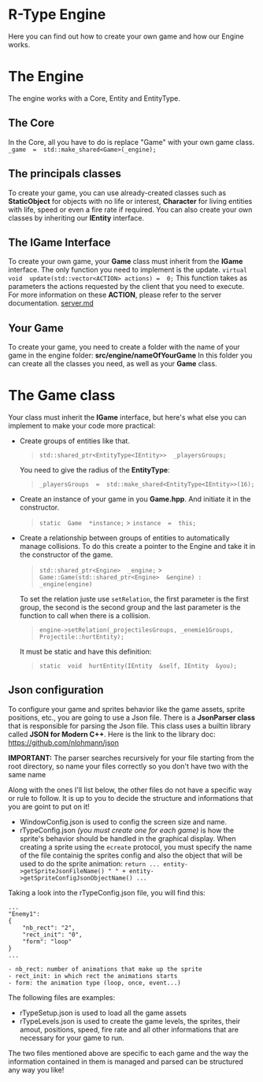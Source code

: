 # R-Type Engine

Here you can find out how to create your own game and how our Engine works.

# The Engine

The engine works with a Core, Entity and EntityType.

## The Core

In the Core, all you have to do is replace "Game" with your own game class.
`_game  =  std::make_shared<Game>(_engine);`

## The principals classes

To create your game, you can use already-created classes such as **StaticObject** for objects with no life or interest, **Character** for living entities with life, speed or even a fire rate if required.
You can also create your own classes by inheriting our **IEntity** interface.

## The IGame Interface

To create your own game, your **Game** class must inherit from the **IGame** interface.
The only function you need to implement is the update.
`virtual  void  update(std::vector<ACTION> actions) =  0;`
This function takes as parameters the actions requested by the client that you need to execute.
For more information on these **ACTION**, please refer to the server documentation.
[server.md](server.md)

## Your Game

To create your game, you need to create a folder with the name of your game in the engine folder:
**src/engine/nameOfYourGame**
In this folder you can create all the classes you need, as well as your **Game** class.

# The Game class

Your class must inherit the **IGame** interface, but here's what else you can implement to make your code more practical:

-   Create groups of entities like that.

    > `std::shared_ptr<EntityType<IEntity>>  _playersGroups;`

    You need to give the radius of the **EntityType**:

    > `_playersGroups  =  std::make_shared<EntityType<IEntity>>(16);`

-   Create an instance of your game in you **Game.hpp**. And initiate it in the constructor.
    > `static  Game  *instance;` > `instance  =  this;`
-   Create a relationship between groups of entities to automatically manage collisions. To do this create a pointer to the Engine and take it in the constructor of the game.

    > `std::shared_ptr<Engine>  _engine;` > `Game::Game(std::shared_ptr<Engine>  &engine) : _engine(engine)`

    To set the relation juste use `setRelation`, the first parameter is the first group, the second is the second group and the last parameter is the function to call when there is a collision.

    > `engine->setRelation(_projectilesGroups, _enemie1Groups, Projectile::hurtEntity);`

    It must be static and have this definition:

    > `static  void  hurtEntity(IEntity  &self, IEntity  &you);`

## Json configuration

To configure your game and sprites behavior like the game assets, sprite positions, etc., you are going to use a Json file. There is a **JsonParser class** that is responsible for parsing the Json file. This class uses a builtin library called **JSON for Modern C++**.
Here is the link to the library doc: https://github.com/nlohmann/json

**IMPORTANT:** The parser searches recursively for your file starting from the root directory, so name your files correctly so you don't have two with the same name

Along with the ones I'll list below, the other files do not have a specific way or rule to follow. It is up to you to decide the structure and informations that you are goint to put on it!

-   WindowConfig.json is used to config the screen size and name.
-   rTypeConfig.json _(you must create one for each game)_ is how the sprite's behavior should be handled in the graphical display. When creating a sprite using the `ecreate` protocol, you must specify the name of the file containig the sprites config and also the object that will be used to do the sprite animation:
    `return ... entity->getSpriteJsonFileName() " " + entity->getSpriteConfigJsonObjectName() ...`

Taking a look into the rTypeConfig.json file, you will find this:

    ...
    "Enemy1":
    {
    	"nb_rect": "2",
    	"rect_init": "0",
    	"form": "loop"
    }
    ...

    - nb_rect: number of animations that make up the sprite
    - rect_init: in which rect the animations starts
    - form: the animation type (loop, once, event...)

The following files are examples:

-   rTypeSetup.json is used to load all the game assets
-   rTypeLevels.json is used to create the game levels, the sprites, their amout, positions, speed, fire rate and all other informations that are necessary for your game to run.

The two files mentioned above are specific to each game and the way the information contained in them is managed and parsed can be structured any way you like!
